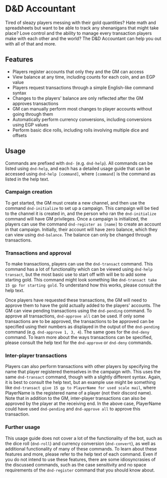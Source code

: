 # D&D Accountant

Tired of sleazy players messing with their gold quantities? Hate math and spreadsheets but want to be able to track any shenanigans that might take place? Love control and the ability to manage every transaction players make with each other and the world? The D&D Accountant can help you out with all of that and more.

## Features
- Players register accounts that only they and the GM can access
- View balance at any time, including counts for each coin, and an EGP value
- Players request transactions through a simple English-like command syntax
- Changes to the players' balance are only reflected after the GM approves transactions
- GM can manually perform most changes to player accounts without going through them
- Automatically perform currency conversions, including conversions using EGP values
- Perform basic dice rolls, including rolls involving multiple dice and offsets

## Usage
Commands are prefixed with `dnd-` (e.g. `dnd-help`). All commands can be listed using `dnd-help`, and each has a detailed usage guide that can be accessed using `dnd-help [command]`, where `[command]` is the command as listed in the help text. 

### Campaign creation
To get started, the GM must create a new channel, and then use the command `dnd-initialize` to set up a campaign. This campaign will be tied to the channel it is created in, and the person who ran the `dnd-initialize` command will have GM privileges. Once a campaign is initialized, the players can use the command `dnd-register as [name]` to create an account in that campaign. Initially, their account will have zero balance, which they can view using `dnd-balance`. The balance can only be changed through transactions.

### Transactions and approval
To make transactions, players can use the `dnd-transact` command. This command has a lot of functionality which can be viewed using `dnd-help transact`, but the most basic use to start off with will be to add some starting gold. This command might look something like `dnd-transact take 15 gp for starting gold`. To understand how this works, please consult the help text.

Once players have requested these transactions, the GM will need to approve them to have the gold actually added to the players' accounts. The GM can view pending transactions using the `dnd-pending` command. To approve all transactions, `dnd-approve all` can be used. If only some transactions are to be approved, the transactions to be approved can be specified using their numbers as displayed in the output of the `dnd-pending` command (e.g. `dnd-approve 1, 3, 4`). The same goes for the `dnd-deny` command. To learn more about the ways transactions can be specified, please consult the help text for the `dnd-approve` or `dnd-deny` commands.

### Inter-player transactions
Players can also perform transactions with other players by specifying the name that player registered themselves in the campaign with. This uses the same `dnd-transact` command, though with a slightly different syntax. Again, it is best to consult the help text, but an example use might be something like `dnd-transact give 15 gp to PlayerName for used scale mail`, where PlayerName is the registered name of a player (not their discord name). Note that in addition to the GM, inter-player transactions can also be approved by the player at the receiving end. In the above case, PlayerName could have used `dnd-pending` and `dnd-approve all` to approve this transaction.

### Further usage
This usage guide does not cover a lot of the functionality of the bot, such as the dice roll (`dnd-roll`) and currency conversion (`dnd-convert`), as well as additional functionality of many of these commands. To learn about these features and more, please refer to the help text of each command. Even if you do not intend to use these features, there are some idiosyncrasies of the discussed commands, such as the case sensitivity and no space requirements of the `dnd-register` command that you should know about.
